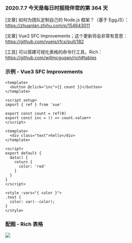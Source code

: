 ### 2020.7.7 今天是每日时报陪伴您的第 364 天

[文章] 如何为团队定制自己的 Node.js 框架？（基于 EggJS）：<https://zhuanlan.zhihu.com/p/154643011>

[文章] Vue3 SFC Improvements；这个更新将会非常有意思：<https://github.com/vuejs/rfcs/pull/182>

[工具] 可以搭建可视化表格的命令行工具，Rich：<https://github.com/willmcgugan/rich#tables>

### 示例 - Vue3 SFC Improvements

```vue
<template>
  <button @click="inc">{{ count }}</button>
</template>

<script setup>
import { ref } from 'vue'

export const count = ref(0)
export const inc = () => count.value++
</script>
```

```vue
<template>
  <div class="text">hello</div>
</template>

<script>
export default {
  data() {
    return {
      color: 'red'
    }
  }
}
</script>

<style :vars="{ color }">
.text {
  color: var(--color);
}
</style>
```

### 配图 - Rich 表格

![](https://github.com/willmcgugan/rich/raw/master/imgs/table_movie.gif)